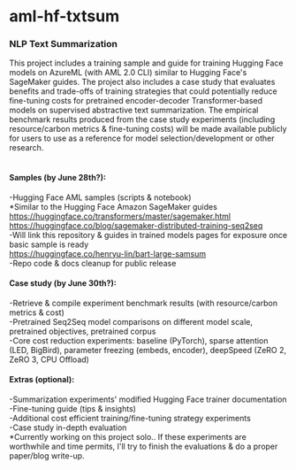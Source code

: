 # aml-hf-txtsum
### NLP Text Summarization
This project includes a training sample and guide for training Hugging Face models on AzureML (with AML 2.0 CLI) similar to Hugging Face's SageMaker guides. The project also includes a case study that evaluates benefits and trade-offs of training strategies that could potentially reduce fine-tuning costs for pretrained encoder-decoder Transformer-based models on supervised abstractive text summarization. The empirical benchmark results produced from the case study experiments (including resource/carbon metrics & fine-tuning costs) will be made available publicly for users to use as a reference for model selection/development or other research.  
<br/>


#### Samples (by June 28th?):
-Hugging Face AML samples (scripts & notebook)  
*Similar to the Hugging Face Amazon SageMaker guides  
https://huggingface.co/transformers/master/sagemaker.html  
https://huggingface.co/blog/sagemaker-distributed-training-seq2seq  
-Will link this repository & guides in trained models pages for exposure once basic sample is ready  
https://huggingface.co/henryu-lin/bart-large-samsum  
-Repo code & docs cleanup for public release  



#### Case study (by June 30th?):
-Retrieve & compile experiment benchmark results (with resource/carbon metrics & cost)  
-Pretrained Seq2Seq model comparisons on different model scale, pretrained objectives, pretrained corpus  
-Core cost reduction experiments: baseline (PyTorch), sparse attention (LED, BigBird), parameter freezing (embeds, encoder), deepSpeed (ZeRO 2, ZeRO 3, CPU Offload)  



#### Extras (optional):
-Summarization experiments' modified Hugging Face trainer documentation  
-Fine-tuning guide (tips & insights)  
-Additional cost efficient training/fine-tuning strategy experiments  
-Case study in-depth evaluation  
*Currently working on this project solo.. If these experiments are worthwhile and time permits, I'll try to finish the evaluations & do a proper paper/blog write-up.  

